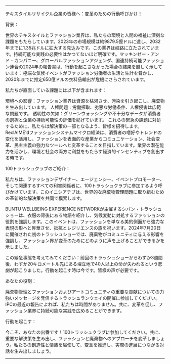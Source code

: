 ---

テキスタイルリサイクル企業の皆様へ：変革のための行動呼びかけ！

背景：

世界のテキスタイルとファッション業界は、私たちの環境と人間の福祉に深刻な課題をもたらしています。2023年の市場規模は約9879.5億ドルに達し、2032年までに1.35兆ドルに拡大する見込みです。この業界は岐路に立たされています。持続可能な実践の必要性はかつてないほど明確です。マッキンゼー・アンド・カンパニー、グローバルファッションアジェンダ、国連持続可能ファッション連合の2024年の報告書は、行動を起こさなかった場合の結果を厳しく示しています：極端な気候イベントがファッション労働者の生活と生計を脅かし、2030年までに推定650億ドルの衣料品輸出が危機にさらされています。

私たちが直面している課題には以下が含まれます：

環境への影響：ファッション業界は資源を枯渇させ、汚染を引き起こし、廃棄物を生み出しています。
人権問題：労働搾取、劣悪な労働条件、人権侵害は広範な問題です。
透明性の欠如：グリーンウォッシングや不十分なデータが消費者の選択と企業の持続可能性の評価を妨げています。
これらの緊急の課題に対処するために、私たちは解決策の一部となるよう、皆様を招待します。ReclAIME'dファッションシステムマイクロ経済は、消費者の嗜好やトレンドの変化を活用し、ファッションを表面的な産業からコミュニケーション、社会変革、民主主義の強力なツールへと変革することを目指しています。業界の潜在能力を活かし、環境と社会の両方に利益をもたらす経済的インセンティブを創出する時です。

100トラッシュクラブのご紹介：

私たちは、ファッションデザイナー、エージェンシー、イベントプロモーター、そして関連するすべての利害関係者に、100トラッシュクラブに参加するよう呼びかけています。このイニシアチブは、世界的な廃棄物管理問題に取り組むための革新的な解決策を共同で模索します。

BUNTU WELLBEING EXPERIENCE NETWORKが主催するシバン・トラッシュショーは、衣服の背後にある物語を紹介し、気候変動に対処するファッションの役割を強調します。このイベントは、ファッションを単なる美的側面から強力な表現の形へと昇華させ、抵抗とレジリエンスの旅を祝います。2024年7月20日に開催された初のトラッシュショーでは、廃棄物がコミュニティに与える影響を強調し、ファッション界が変革のためにどのように声を上げることができるかを示しました。

この緊急事態を考えてみてください：前回のトラッシュショーからわずか3週間後、わずか20キロメートル先にある埋立地で40人以上の命が失われるという悲劇が起こりました。行動を起こす時は今です。皆様の声が必要です。

あなたの役割：

廃棄物管理とファッションおよびアートコミュニティの重要な貢献についての力強いメッセージを発信するトラッシュランウェイの開催に参加してください。IPCの最近の報告によれば、私たちは時間がありません。共に、変革を促し、ファッション業界に持続可能な実践を広めることができます。

行動を起こす：

今こそ、あなたの出番です！100トラッシュクラブに参加してください。共に、重要な解決策を生み出し、ファッションと廃棄物へのアプローチを変革しましょう。私たちの創造性と情熱を駆使して、変革を推進し、実際の進展につながる対話を生み出しましょう。

---